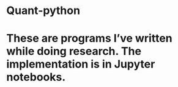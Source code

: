 # Quant-python
# These are programs I’ve written while doing research. The implementation is in Jupyter notebooks.
